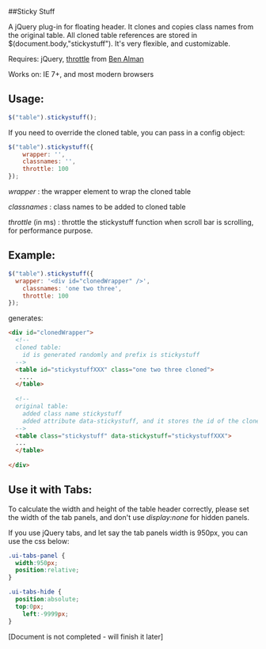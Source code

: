 ##Sticky Stuff

A jQuery plug-in for floating header. It clones and copies class names from the original table. All cloned table references are stored in $(document.body,"stickystuff"). It's very flexible, and customizable.

Requires: jQuery, [throttle](http://benalman.com/projects/jquery-throttle-debounce-plugin/) from [Ben Alman](http://benalman.com/)

Works on: IE 7+, and most modern browsers


Usage:
-------------
```js
$("table").stickystuff();
````

If you need to override the cloned table, you can pass in a config object:

```js
$("table").stickystuff({ 
	wrapper: '',
	classnames: '',
	throttle: 100  
});
```

*wrapper* : the wrapper element to wrap the cloned table

*classnames* : class names to be added to cloned table

*throttle* (in ms) : throttle the stickystuff function when scroll bar is scrolling, for performance purpose.

Example:
--------
```js
$("table").stickystuff({ 
  wrapper: '<div id="clonedWrapper" />',
	classnames: 'one two three',
	throttle: 100  
});
```

generates:

```html
<div id="clonedWrapper">
  <!-- 
  cloned table:
    id is generated randomly and prefix is stickystuff 
  -->
  <table id="stickystuffXXX" class="one two three cloned"> 
   ....
  </table>
  
  <!-- 
  original table:
    added class name stickystuff
    added attribute data-stickystuff, and it stores the id of the cloned table
  -->
  <table class="stickystuff" data-stickystuff="stickystuffXXX">
  ...
  </table>  
  
</div>
```

Use it with Tabs:
-----------------
To calculate the width and height of the table header correctly, please set the width of the tab panels, and don't use *display:none* for hidden panels.  

If you use jQuery tabs, and let say the tab panels width is 950px, you can use the css below:

```css
.ui-tabs-panel {
  width:950px;
  position:relative;
}

.ui-tabs-hide {
  position:absolute;
  top:0px;
	left:-9999px;
}
```

[Document is not completed - will finish it later] 
